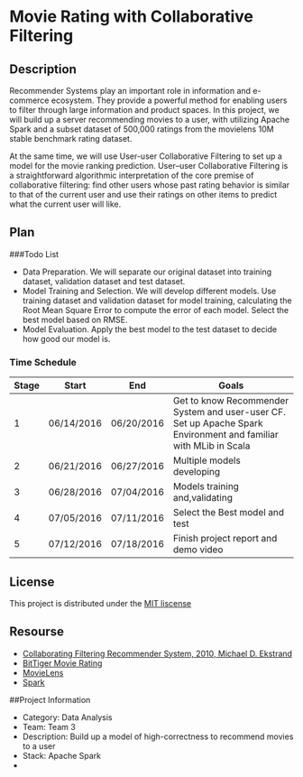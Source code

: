 # Movie Rating with Collaborative Filtering
## Description
Recommender Systems play an important role in information and e-commerce ecosystem. They provide a powerful method for enabling users to filter through large information and product spaces. In this project, we will build up a server recommending movies to a user, with utilizing Apache Spark and a subset dataset of 500,000 ratings  from the movielens 10M stable benchmark rating dataset.

At the same time, we will use User-user Collaborative Filtering to set up a model for the movie ranking prediction. User–user Collaborative Filtering is a straightforward algorithmic interpretation of the core premise of collaborative filtering: find other users whose past rating behavior is similar to that of the current user and use their ratings on other items to predict what the current user will like. 

## Plan
###Todo List
- Data Preparation. We will separate our original dataset into training dataset, validation dataset and test dataset.
- Model Training and Selection. We will develop different models. Use training dataset and validation dataset for model training, calculating the Root Mean Square Error to compute the error of each model. Select the best model based on RMSE.
- Model Evaluation. Apply the best model to the test dataset to decide how good our model is.

### Time Schedule
| Stage | Start      | End        | Goals                                                                                                            |
|-------|------------|------------|------------------------------------------------------------------------------------------------------------------|
| 1     | 06/14/2016 | 06/20/2016 | Get to know Recommender System and user-user CF. Set up Apache Spark Environment and familiar with MLib in Scala |
| 2     | 06/21/2016 | 06/27/2016 | Multiple models developing                                                                                       |
| 3     | 06/28/2016 | 07/04/2016 | Models training and,validating                                                                                   |
| 4     | 07/05/2016 | 07/11/2016 | Select the Best model and test                                                                                   |
| 5     | 07/12/2016 | 07/18/2016 | Finish project report and demo video                                                                             |

## License
This project is distributed under the [MIT liscense](https://github.com/BitTigerInst/Team-3-Movie-Rating-with-Collaborative-Filtering/blob/master/LICENSE.md)
## Resourse
- [Collaborating Filtering Recommender System, 2010, Michael D. Ekstrand](http://files.grouplens.org/papers/FnT%20CF%20Recsys%20Survey.pdf)
- [BitTiger Movie Rating](https://www.bittiger.io/microproject/ffunnGadBsofxdQsJ)
- [MovieLens](http://grouplens.org/datasets/movielens/)
- [Spark](http://spark.apache.org)

##Project Information
- Category: Data Analysis
- Team: Team 3
- Description:  Build up a model of high-correctness to recommend movies to a user
- Stack: Apache Spark
- 
